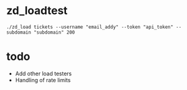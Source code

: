 # zd_loadtest

    ./zd_load tickets --username "email_addy" --token "api_token" --subdomain "subdomain" 200

# todo

- Add other load testers
- Handling of rate limits